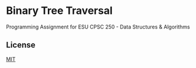 # Binary Tree Traversal
Programming Assignment for ESU CPSC 250 - Data Structures & Algorithms


## License

[MIT](https://choosealicense.com/licenses/mit/)
